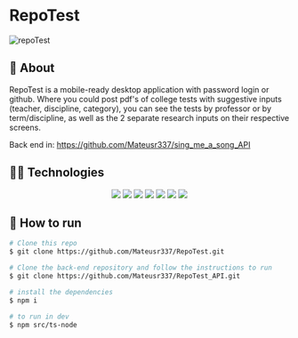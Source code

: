 # RepoTest

![repoTest](https://user-images.githubusercontent.com/92904799/166160323-dcb75d57-b1e1-44c2-950d-c3a6e70f8f00.gif)

##  :link: About

RepoTest is a mobile-ready desktop application with password login or github.
Where you could post pdf's of college tests with suggestive inputs (teacher, discipline, category), you can see the tests by professor or by term/discipline, as well as the 2 separate research inputs on their respective screens.

Back end in: https://github.com/Mateusr337/sing_me_a_song_API

## :woman_technologist: Technologies

<p align="center">
  <img src="https://img.shields.io/badge/HTML5-E34F26?style=for-the-badge&logo=html5&logoColor=white" />
  <img src="https://img.shields.io/badge/CSS3-1572B6?style=for-the-badge&logo=css3&logoColor=white" />
  <img src="https://img.shields.io/badge/JavaScript-F7DF1E?style=for-the-badge&logo=javascript&logoColor=black" />
  <img src="https://img.shields.io/badge/React-20232A?style=for-the-badge&logo=react&logoColor=61DAFB"/>
  <img src="https://img.shields.io/badge/styled--components-DB7093?style=for-the-badge&logo=styled-components&logoColor=white" />
  <img src="https://img.shields.io/badge/prettier-F7B93E?style=for-the-badge&logo=prettier&logoColor=000000"/>
  <img src="https://img.shields.io/badge/github-000000?style=for-the-badge&logo=github&logoColor=ffffff"/>
</p>

## :tada: How to run

```bash
# Clone this repo
$ git clone https://github.com/Mateusr337/RepoTest.git

# Clone the back-end repository and follow the instructions to run
$ git clone https://github.com/Mateusr337/RepoTest_API.git

# install the dependencies
$ npm i

# to run in dev
$ npm src/ts-node



